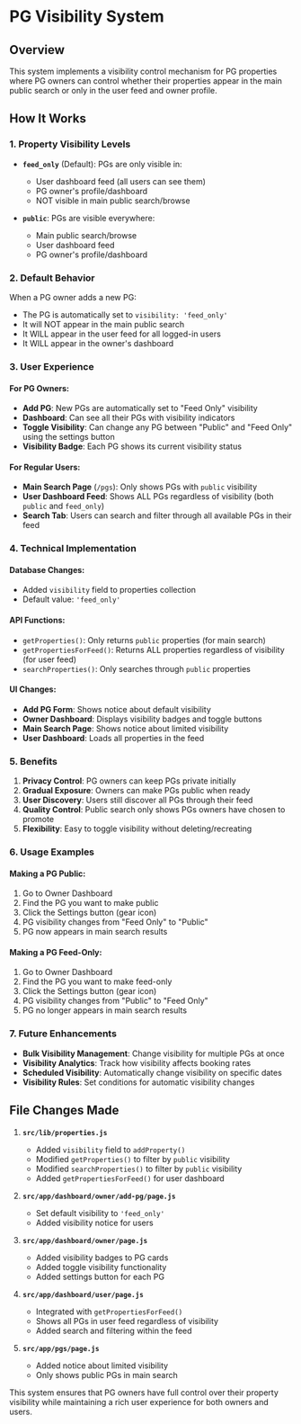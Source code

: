 # PG Visibility System

## Overview
This system implements a visibility control mechanism for PG properties where PG owners can control whether their properties appear in the main public search or only in the user feed and owner profile.

## How It Works

### 1. Property Visibility Levels
- **`feed_only`** (Default): PGs are only visible in:
  - User dashboard feed (all users can see them)
  - PG owner's profile/dashboard
  - NOT visible in main public search/browse

- **`public`**: PGs are visible everywhere:
  - Main public search/browse
  - User dashboard feed
  - PG owner's profile/dashboard

### 2. Default Behavior
When a PG owner adds a new PG:
- The PG is automatically set to `visibility: 'feed_only'`
- It will NOT appear in the main public search
- It WILL appear in the user feed for all logged-in users
- It WILL appear in the owner's dashboard

### 3. User Experience

#### For PG Owners:
- **Add PG**: New PGs are automatically set to "Feed Only" visibility
- **Dashboard**: Can see all their PGs with visibility indicators
- **Toggle Visibility**: Can change any PG between "Public" and "Feed Only" using the settings button
- **Visibility Badge**: Each PG shows its current visibility status

#### For Regular Users:
- **Main Search Page** (`/pgs`): Only shows PGs with `public` visibility
- **User Dashboard Feed**: Shows ALL PGs regardless of visibility (both `public` and `feed_only`)
- **Search Tab**: Users can search and filter through all available PGs in their feed

### 4. Technical Implementation

#### Database Changes:
- Added `visibility` field to properties collection
- Default value: `'feed_only'`

#### API Functions:
- `getProperties()`: Only returns `public` properties (for main search)
- `getPropertiesForFeed()`: Returns ALL properties regardless of visibility (for user feed)
- `searchProperties()`: Only searches through `public` properties

#### UI Changes:
- **Add PG Form**: Shows notice about default visibility
- **Owner Dashboard**: Displays visibility badges and toggle buttons
- **Main Search Page**: Shows notice about limited visibility
- **User Dashboard**: Loads all properties in the feed

### 5. Benefits

1. **Privacy Control**: PG owners can keep PGs private initially
2. **Gradual Exposure**: Owners can make PGs public when ready
3. **User Discovery**: Users still discover all PGs through their feed
4. **Quality Control**: Public search only shows PGs owners have chosen to promote
5. **Flexibility**: Easy to toggle visibility without deleting/recreating

### 6. Usage Examples

#### Making a PG Public:
1. Go to Owner Dashboard
2. Find the PG you want to make public
3. Click the Settings button (gear icon)
4. PG visibility changes from "Feed Only" to "Public"
5. PG now appears in main search results

#### Making a PG Feed-Only:
1. Go to Owner Dashboard
2. Find the PG you want to make feed-only
3. Click the Settings button (gear icon)
4. PG visibility changes from "Public" to "Feed Only"
5. PG no longer appears in main search results

### 7. Future Enhancements

- **Bulk Visibility Management**: Change visibility for multiple PGs at once
- **Visibility Analytics**: Track how visibility affects booking rates
- **Scheduled Visibility**: Automatically change visibility on specific dates
- **Visibility Rules**: Set conditions for automatic visibility changes

## File Changes Made

1. **`src/lib/properties.js`**
   - Added `visibility` field to `addProperty()`
   - Modified `getProperties()` to filter by `public` visibility
   - Modified `searchProperties()` to filter by `public` visibility
   - Added `getPropertiesForFeed()` for user dashboard

2. **`src/app/dashboard/owner/add-pg/page.js`**
   - Set default visibility to `'feed_only'`
   - Added visibility notice for users

3. **`src/app/dashboard/owner/page.js`**
   - Added visibility badges to PG cards
   - Added toggle visibility functionality
   - Added settings button for each PG

4. **`src/app/dashboard/user/page.js`**
   - Integrated with `getPropertiesForFeed()`
   - Shows all PGs in user feed regardless of visibility
   - Added search and filtering within the feed

5. **`src/app/pgs/page.js`**
   - Added notice about limited visibility
   - Only shows public PGs in main search

This system ensures that PG owners have full control over their property visibility while maintaining a rich user experience for both owners and users.

